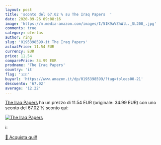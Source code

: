 ```yaml
---
layout: post
title: 'sconto del 67.02 % su The Iraq Papers  '
date: 2020-09-26 09:08:16
image: 'https://m.media-amazon.com/images/I/51K9aVZhWlL._SL200_.jpg'
comments: true
category: ofertas
author: ring
slug: '0195398599-it The Iraq Papers'
actualPrice: 11.54 EUR
currency: EUR
price: 11.54
comparePrice: 34.99 EUR
prodname: 'The Iraq Papers'
country: 'it'
flag: '🇮🇹'
buyurl: 'https://www.amazon.it/dp/0195398599/?tag=tolees00-21'
descuento: '67.02'
average: '12.22'
---
```


[The Iraq Papers](https://www.amazon.it/dp/0195398599/?tag=tolees00-21) ha un prezzo di 11.54 EUR (originale: 34.99 EUR) con uno sconto del 67.02 % sconto qui:

[![The Iraq Papers](https://m.media-amazon.com/images/I/51K9aVZhWlL._SL200_.jpg)](https://www.amazon.it/dp/0195398599/?tag=tolees00-21)

ℹ️:


[🛒 Acquista qui!!](https://www.amazon.it/dp/0195398599/?tag=tolees00-21)
